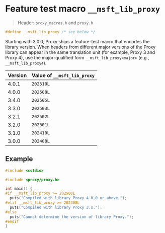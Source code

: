 # Feature test macro `__msft_lib_proxy`

> Header: `proxy_macros.h` and `proxy.h`

```cpp
#define __msft_lib_proxy /* see below */
```

Starting with 3.0.0, Proxy ships a feature-test macro that encodes the library version. When headers from different major versions of the Proxy library can appear in the same translation unit (for example, Proxy 3 and Proxy 4), use the major-qualified form `__msft_lib_proxy<major>` (e.g., `__msft_lib_proxy4`).

| Version | Value of `__msft_lib_proxy` |
| ------- | --------------------------- |
| 4.0.1   | `202510L`                   |
| 4.0.0   | `202508L`                   |
| 3.4.0   | `202505L`                   |
| 3.3.0   | `202503L`                   |
| 3.2.1   | `202502L`                   |
| 3.2.0   | `202501L`                   |
| 3.1.0   | `202410L`                   |
| 3.0.0   | `202408L`                   |

## Example

```cpp
#include <cstdio>

#include <proxy/proxy.h>

int main() {
#if __msft_lib_proxy >= 202508L
  puts("Compiled with library Proxy 4.0.0 or above.");
#elif __msft_lib_proxy >= 202408L
  puts("Compiled with library Proxy 3.x.");
#else
  puts("Cannot determine the version of library Proxy.");
#endif
}
```
